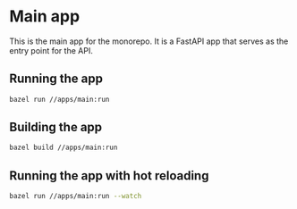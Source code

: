 # Main app

This is the main app for the monorepo. It is a FastAPI app that serves as the entry point for the API.

## Running the app

```bash
bazel run //apps/main:run
```

## Building the app

```bash
bazel build //apps/main:run
```

## Running the app with hot reloading

```bash
bazel run //apps/main:run --watch
```
